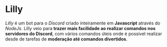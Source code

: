 # Lilly
*Lilly* é um bot para o *Discord* criado inteiramente em **Javascript** através do *NodeJs*. Lilly veio para **trazer mais facilidade ao realizar comandos nos servidores do Discord**, com vários comandos úteis onde é possível realizar desde de tarefas de **moderação até comandos divertidos**.
